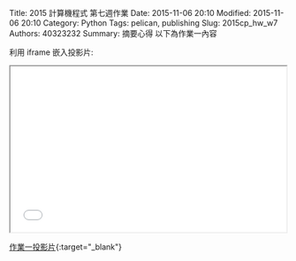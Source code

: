 Title: 2015 計算機程式 第七週作業
Date: 2015-11-06 20:10
Modified: 2015-11-06 20:10
Category: Python
Tags: pelican, publishing
Slug: 2015cp_hw_w7
Authors: 40323232
Summary: 摘要心得
以下為作業一內容

利用 iframe 嵌入投影片:

<iframe src="simplest5.html" width="500" height="300"></iframe>

[作業一投影片](simplest5.html){:target="_blank"}


